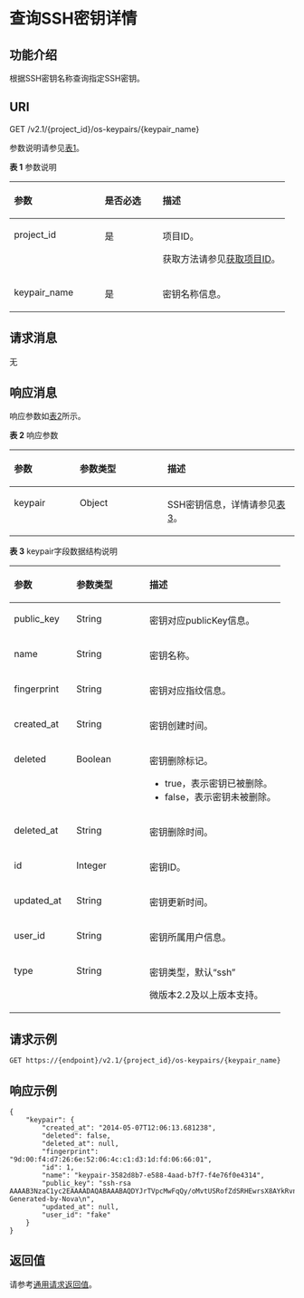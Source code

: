 # 查询SSH密钥详情<a name="ZH-CN_TOPIC_0020212677"></a>

## 功能介绍<a name="section62942996"></a>

根据SSH密钥名称查询指定SSH密钥。

## URI<a name="section29616056"></a>

GET /v2.1/\{project\_id\}/os-keypairs/\{keypair\_name\}

参数说明请参见[表1](#table51931981)。

**表 1**  参数说明

<a name="table51931981"></a>
<table><thead align="left"><tr id="row62634432"><th class="cellrowborder" valign="top" width="33%" id="mcps1.2.4.1.1"><p id="p5187119"><a name="p5187119"></a><a name="p5187119"></a>参数</p>
</th>
<th class="cellrowborder" valign="top" width="21%" id="mcps1.2.4.1.2"><p id="p17503500"><a name="p17503500"></a><a name="p17503500"></a>是否必选</p>
</th>
<th class="cellrowborder" valign="top" width="46%" id="mcps1.2.4.1.3"><p id="p8497414"><a name="p8497414"></a><a name="p8497414"></a>描述</p>
</th>
</tr>
</thead>
<tbody><tr id="row22724462"><td class="cellrowborder" valign="top" width="33%" headers="mcps1.2.4.1.1 "><p id="p28742116"><a name="p28742116"></a><a name="p28742116"></a>project_id</p>
</td>
<td class="cellrowborder" valign="top" width="21%" headers="mcps1.2.4.1.2 "><p id="p46410096"><a name="p46410096"></a><a name="p46410096"></a>是</p>
</td>
<td class="cellrowborder" valign="top" width="46%" headers="mcps1.2.4.1.3 "><p id="p37593705"><a name="p37593705"></a><a name="p37593705"></a>项目ID。</p>
<p id="p1180512217438"><a name="p1180512217438"></a><a name="p1180512217438"></a>获取方法请参见<a href="获取项目ID.md">获取项目ID</a>。</p>
</td>
</tr>
<tr id="row10092597"><td class="cellrowborder" valign="top" width="33%" headers="mcps1.2.4.1.1 "><p id="p12194051"><a name="p12194051"></a><a name="p12194051"></a>keypair_name</p>
</td>
<td class="cellrowborder" valign="top" width="21%" headers="mcps1.2.4.1.2 "><p id="p48194049"><a name="p48194049"></a><a name="p48194049"></a>是</p>
</td>
<td class="cellrowborder" valign="top" width="46%" headers="mcps1.2.4.1.3 "><p id="p11403863"><a name="p11403863"></a><a name="p11403863"></a>密钥名称信息。</p>
</td>
</tr>
</tbody>
</table>

## 请求消息<a name="section65217919"></a>

无

## 响应消息<a name="section50090360"></a>

响应参数如[表2](#table49096623)所示。

**表 2**  响应参数

<a name="table49096623"></a>
<table><thead align="left"><tr id="row20553506"><th class="cellrowborder" valign="top" width="23.057694230576942%" id="mcps1.2.4.1.1"><p id="p52863116"><a name="p52863116"></a><a name="p52863116"></a>参数</p>
</th>
<th class="cellrowborder" valign="top" width="30.76692330766923%" id="mcps1.2.4.1.2"><p id="p16299242"><a name="p16299242"></a><a name="p16299242"></a>参数类型</p>
</th>
<th class="cellrowborder" valign="top" width="46.17538246175382%" id="mcps1.2.4.1.3"><p id="p45170224"><a name="p45170224"></a><a name="p45170224"></a>描述</p>
</th>
</tr>
</thead>
<tbody><tr id="row31470474"><td class="cellrowborder" valign="top" width="23.057694230576942%" headers="mcps1.2.4.1.1 "><p id="p66080459"><a name="p66080459"></a><a name="p66080459"></a>keypair</p>
</td>
<td class="cellrowborder" valign="top" width="30.76692330766923%" headers="mcps1.2.4.1.2 "><p id="p30630481"><a name="p30630481"></a><a name="p30630481"></a>Object</p>
</td>
<td class="cellrowborder" valign="top" width="46.17538246175382%" headers="mcps1.2.4.1.3 "><p id="p49478440"><a name="p49478440"></a><a name="p49478440"></a>SSH密钥信息，详情请参见<a href="#table32323009">表3</a>。</p>
</td>
</tr>
</tbody>
</table>

**表 3**  keypair字段数据结构说明

<a name="table32323009"></a>
<table><thead align="left"><tr id="row56122340"><th class="cellrowborder" valign="top" width="23%" id="mcps1.2.4.1.1"><p id="p3579112043319"><a name="p3579112043319"></a><a name="p3579112043319"></a>参数</p>
</th>
<th class="cellrowborder" valign="top" width="27%" id="mcps1.2.4.1.2"><p id="p1457914201333"><a name="p1457914201333"></a><a name="p1457914201333"></a>参数类型</p>
</th>
<th class="cellrowborder" valign="top" width="50%" id="mcps1.2.4.1.3"><p id="p8579112033320"><a name="p8579112033320"></a><a name="p8579112033320"></a>描述</p>
</th>
</tr>
</thead>
<tbody><tr id="row1091845"><td class="cellrowborder" valign="top" width="23%" headers="mcps1.2.4.1.1 "><p id="p21330650"><a name="p21330650"></a><a name="p21330650"></a>public_key</p>
</td>
<td class="cellrowborder" valign="top" width="27%" headers="mcps1.2.4.1.2 "><p id="p28418246"><a name="p28418246"></a><a name="p28418246"></a>String</p>
</td>
<td class="cellrowborder" valign="top" width="50%" headers="mcps1.2.4.1.3 "><p id="p47371280"><a name="p47371280"></a><a name="p47371280"></a>密钥对应publicKey信息。</p>
</td>
</tr>
<tr id="row23688339"><td class="cellrowborder" valign="top" width="23%" headers="mcps1.2.4.1.1 "><p id="p39707298"><a name="p39707298"></a><a name="p39707298"></a>name</p>
</td>
<td class="cellrowborder" valign="top" width="27%" headers="mcps1.2.4.1.2 "><p id="p2977371"><a name="p2977371"></a><a name="p2977371"></a>String</p>
</td>
<td class="cellrowborder" valign="top" width="50%" headers="mcps1.2.4.1.3 "><p id="p23019892"><a name="p23019892"></a><a name="p23019892"></a>密钥名称。</p>
</td>
</tr>
<tr id="row19588278171758"><td class="cellrowborder" valign="top" width="23%" headers="mcps1.2.4.1.1 "><p id="p3411854217180"><a name="p3411854217180"></a><a name="p3411854217180"></a>fingerprint</p>
</td>
<td class="cellrowborder" valign="top" width="27%" headers="mcps1.2.4.1.2 "><p id="p1213855517180"><a name="p1213855517180"></a><a name="p1213855517180"></a>String</p>
</td>
<td class="cellrowborder" valign="top" width="50%" headers="mcps1.2.4.1.3 "><p id="p5774567417180"><a name="p5774567417180"></a><a name="p5774567417180"></a>密钥对应指纹信息。</p>
</td>
</tr>
<tr id="row5852437"><td class="cellrowborder" valign="top" width="23%" headers="mcps1.2.4.1.1 "><p id="p4285383"><a name="p4285383"></a><a name="p4285383"></a>created_at</p>
</td>
<td class="cellrowborder" valign="top" width="27%" headers="mcps1.2.4.1.2 "><p id="p64894876"><a name="p64894876"></a><a name="p64894876"></a>String</p>
</td>
<td class="cellrowborder" valign="top" width="50%" headers="mcps1.2.4.1.3 "><p id="p63724816"><a name="p63724816"></a><a name="p63724816"></a>密钥创建时间。</p>
</td>
</tr>
<tr id="row36652435"><td class="cellrowborder" valign="top" width="23%" headers="mcps1.2.4.1.1 "><p id="p16057296"><a name="p16057296"></a><a name="p16057296"></a>deleted</p>
</td>
<td class="cellrowborder" valign="top" width="27%" headers="mcps1.2.4.1.2 "><p id="p58113810"><a name="p58113810"></a><a name="p58113810"></a>Boolean</p>
</td>
<td class="cellrowborder" valign="top" width="50%" headers="mcps1.2.4.1.3 "><p id="p19274797"><a name="p19274797"></a><a name="p19274797"></a>密钥删除标记。</p>
<a name="ul1594190135612"></a><a name="ul1594190135612"></a><ul id="ul1594190135612"><li>true，表示密钥已被删除。</li><li>false，表示密钥未被删除。</li></ul>
</td>
</tr>
<tr id="row39255446"><td class="cellrowborder" valign="top" width="23%" headers="mcps1.2.4.1.1 "><p id="p25574597"><a name="p25574597"></a><a name="p25574597"></a>deleted_at</p>
</td>
<td class="cellrowborder" valign="top" width="27%" headers="mcps1.2.4.1.2 "><p id="p22776773"><a name="p22776773"></a><a name="p22776773"></a>String</p>
</td>
<td class="cellrowborder" valign="top" width="50%" headers="mcps1.2.4.1.3 "><p id="p28378258"><a name="p28378258"></a><a name="p28378258"></a>密钥删除时间。</p>
</td>
</tr>
<tr id="row54077734"><td class="cellrowborder" valign="top" width="23%" headers="mcps1.2.4.1.1 "><p id="p18220335"><a name="p18220335"></a><a name="p18220335"></a>id</p>
</td>
<td class="cellrowborder" valign="top" width="27%" headers="mcps1.2.4.1.2 "><p id="p22737212"><a name="p22737212"></a><a name="p22737212"></a>Integer</p>
</td>
<td class="cellrowborder" valign="top" width="50%" headers="mcps1.2.4.1.3 "><p id="p66647176"><a name="p66647176"></a><a name="p66647176"></a>密钥ID。</p>
</td>
</tr>
<tr id="row62953674"><td class="cellrowborder" valign="top" width="23%" headers="mcps1.2.4.1.1 "><p id="p66082838"><a name="p66082838"></a><a name="p66082838"></a>updated_at</p>
</td>
<td class="cellrowborder" valign="top" width="27%" headers="mcps1.2.4.1.2 "><p id="p46241663"><a name="p46241663"></a><a name="p46241663"></a>String</p>
</td>
<td class="cellrowborder" valign="top" width="50%" headers="mcps1.2.4.1.3 "><p id="p21523158"><a name="p21523158"></a><a name="p21523158"></a>密钥更新时间。</p>
</td>
</tr>
<tr id="row59490699"><td class="cellrowborder" valign="top" width="23%" headers="mcps1.2.4.1.1 "><p id="p54017281"><a name="p54017281"></a><a name="p54017281"></a>user_id</p>
</td>
<td class="cellrowborder" valign="top" width="27%" headers="mcps1.2.4.1.2 "><p id="p5473047"><a name="p5473047"></a><a name="p5473047"></a>String</p>
</td>
<td class="cellrowborder" valign="top" width="50%" headers="mcps1.2.4.1.3 "><p id="p30428869"><a name="p30428869"></a><a name="p30428869"></a>密钥所属用户信息。</p>
</td>
</tr>
<tr id="row462920453538"><td class="cellrowborder" valign="top" width="23%" headers="mcps1.2.4.1.1 "><p id="p199751011803"><a name="p199751011803"></a><a name="p199751011803"></a>type</p>
</td>
<td class="cellrowborder" valign="top" width="27%" headers="mcps1.2.4.1.2 "><p id="p139751111204"><a name="p139751111204"></a><a name="p139751111204"></a>String</p>
</td>
<td class="cellrowborder" valign="top" width="50%" headers="mcps1.2.4.1.3 "><p id="p1097512112013"><a name="p1097512112013"></a><a name="p1097512112013"></a>密钥类型，默认“ssh”</p>
<p id="p144811212011"><a name="p144811212011"></a><a name="p144811212011"></a>微版本2.2及以上版本支持。</p>
</td>
</tr>
</tbody>
</table>

## 请求示例<a name="section4978145455016"></a>

```
GET https://{endpoint}/v2.1/{project_id}/os-keypairs/{keypair_name}
```

## 响应示例<a name="section13613112651113"></a>

```
{
    "keypair": {
        "created_at": "2014-05-07T12:06:13.681238",
        "deleted": false,
        "deleted_at": null,
        "fingerprint": "9d:00:f4:d7:26:6e:52:06:4c:c1:d3:1d:fd:06:66:01",
        "id": 1,
        "name": "keypair-3582d8b7-e588-4aad-b7f7-f4e76f0e4314",
        "public_key": "ssh-rsa AAAAB3NzaC1yc2EAAAADAQABAAABAQDYJrTVpcMwFqQy/oMvtUSRofZdSRHEwrsX8AYkRvn2ZnCXM+b6+GZ2NQuuWj+ocznlnwiGFQDsL/yeE+/kurqcPJFKKp60mToXIMyzioFxW88fJtwEWawHKAclbHWpR1t4fQ4DS+/sIbX/Yd9btlVQ2tpQjodGDbM9Tr9/+/3i6rcR+EoLqmbgCgAiGiVV6VbM2Zx79yUwd+GnQejHX8BlYZoOjCnt3NREsITcmWE9FVFy6TnLmahs3FkEO/QGgWGkaohAJlsgaVvSWGgDn2AujKYwyDokK3dXyeX3m2Vmc3ejiqPa/C4nRrCOlko5nSgV/9IXRx1ERImsqZnE9usB Generated-by-Nova\n",
        "updated_at": null,
        "user_id": "fake"
    }
}
```

## 返回值<a name="section48160062"></a>

请参考[通用请求返回值](通用请求返回值.md)。

